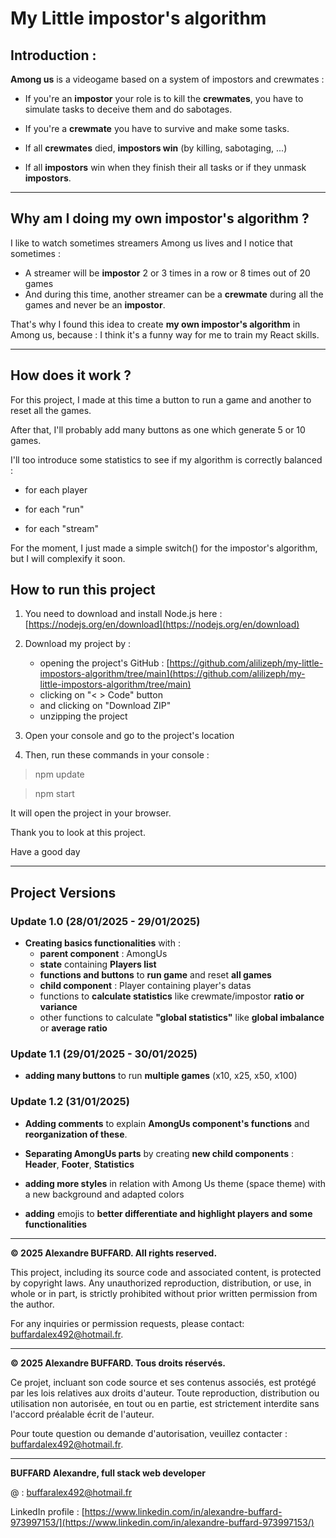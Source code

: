# My Little impostor's algorithm

## Introduction :

**Among us** is a videogame based on a system of impostors and crewmates :
- If you're an **impostor** your role is to kill the **crewmates**, you have to simulate tasks to deceive them and do sabotages.


- If you're a **crewmate** you have to survive and make some tasks.


- If all **crewmates** died, **impostors win** (by killing, sabotaging, ...)


- If all **impostors** win when they finish their all tasks or if they unmask **impostors**.

---------------

## Why am I doing my own impostor's algorithm ?

I like to watch sometimes streamers Among us lives and I notice that sometimes :
- A streamer will be **impostor** 2 or 3 times in a row or 8 times out of 20 games
- And during this time, another streamer can be a **crewmate** during all the games and never be an **impostor**.

That's why I found this idea to create **my own impostor's algorithm** in Among us, because : I think it's a funny way for me to train my React skills.

---------------

## How does it work ?

For this project, I made at this time a button to run a game and another to reset all the games.

After that, I'll probably add many buttons as one which generate 5 or 10 games.

I'll too introduce some statistics to see if my algorithm is correctly balanced :
- for each player


- for each "run"


- for each "stream"

For the moment, I just made a simple switch() for the impostor's algorithm, but I will complexify it soon.


## How to run this project

1) You need to download and install Node.js here : [https://nodejs.org/en/download](https://nodejs.org/en/download)


2) Download my project by :
   - opening the project's GitHub : [https://github.com/alilizeph/my-little-impostors-algorithm/tree/main](https://github.com/alilizeph/my-little-impostors-algorithm/tree/main)
   - clicking on "< > Code" button
   - and clicking on "Download ZIP"
   - unzipping the project 


3) Open your console and go to the project's location


4) Then, run these commands in your console :
> npm update

> npm start

It will open the project in your browser.

Thank you to look at this project.

Have a good day

-------

## Project Versions

### Update 1.0 (28/01/2025 - 29/01/2025)

- **Creating basics functionalities** with :
  - **parent component** : AmongUs
  - **state** containing **Players list**
  - **functions and buttons** to **run game** and reset **all games**
  - **child component** : Player containing player's datas
  - functions to **calculate statistics** like crewmate/impostor **ratio or variance**
  - other functions to calculate **"global statistics"** like **global imbalance** or **average ratio**

### Update 1.1 (29/01/2025 - 30/01/2025)

- **adding many buttons** to run **multiple games** (x10, x25, x50, x100)

### Update 1.2 (31/01/2025)

- **Adding comments** to explain **AmongUs component's functions** and **reorganization of these**.


- **Separating AmongUs parts** by creating **new child components** : **Header**, **Footer**, **Statistics** 


- **adding more styles** in relation with Among Us theme (space theme) with a new background and adapted colors


- **adding** emojis to **better differentiate and highlight players and some functionalities**

-------

**© 2025 Alexandre BUFFARD. All rights reserved.**

This project, including its source code and associated content, is protected by copyright laws. Any unauthorized reproduction, distribution, or use, in whole or in part, is strictly prohibited without prior written permission from the author.

For any inquiries or permission requests, please contact: [buffardalex492@hotmail.fr]("buffardalex492@hotmail.fr").

--------------

**© 2025 Alexandre BUFFARD. Tous droits réservés.**

Ce projet, incluant son code source et ses contenus associés, est protégé par les lois relatives aux droits d'auteur. Toute reproduction, distribution ou utilisation non autorisée, en tout ou en partie, est strictement interdite sans l'accord préalable écrit de l'auteur.

Pour toute question ou demande d'autorisation, veuillez contacter : [buffardalex492@hotmail.fr]("buffardalex492@hotmail.fr").


-------

**BUFFARD Alexandre, full stack web developer**

@ : [buffaralex492@hotmail.fr](buffardalex492@hotmail.fr)

LinkedIn profile : [https://www.linkedin.com/in/alexandre-buffard-973997153/](https://www.linkedin.com/in/alexandre-buffard-973997153/)